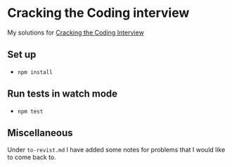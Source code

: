 # Cracking the Coding interview

My solutions for [Cracking the Coding Interview](http://www.crackingthecodinginterview.com/)

## Set up

- `npm install`

## Run tests in watch mode

- `npm test`

## Miscellaneous

Under `to-revist.md` I have added some notes for problems that I would like to come back to.
